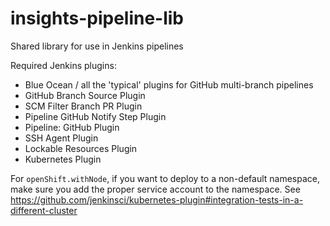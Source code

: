 # insights-pipeline-lib
Shared library for use in Jenkins pipelines

Required Jenkins plugins:
 * Blue Ocean / all the 'typical' plugins for GitHub multi-branch pipelines
 * GitHub Branch Source Plugin
 * SCM Filter Branch PR Plugin
 * Pipeline GitHub Notify Step Plugin
 * Pipeline: GitHub Plugin
 * SSH Agent Plugin
 * Lockable Resources Plugin
 * Kubernetes Plugin

For `openShift.withNode`, if you want to deploy to a non-default namespace, make sure you add the proper service
account to the namespace. See https://github.com/jenkinsci/kubernetes-plugin#integration-tests-in-a-different-cluster
